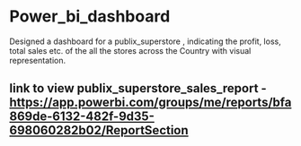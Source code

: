 # Power_bi_dashboard
Designed a dashboard for a publix_superstore , indicating the profit, loss, total sales etc. of the all the stores across the Country with visual representation.
## link to view publix_superstore_sales_report -https://app.powerbi.com/groups/me/reports/bfa869de-6132-482f-9d35-698060282b02/ReportSection
